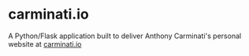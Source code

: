 # carminati.io
A Python/Flask application built to deliver Anthony Carminati's personal website at [carminati.io](http://carminati.io)
